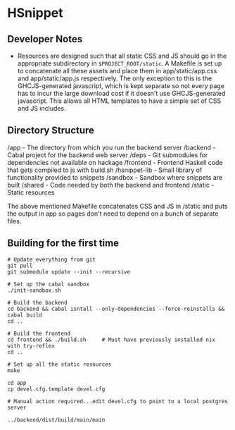 # HSnippet

## Developer Notes

* Resources are designed such that all static CSS and JS should go in the
  appropriate subdirectory in `$PROJECT_ROOT/static`.  A Makefile is set up to
  concatenate all these assets and place them in app/static/app.css and
  app/static/app.js respectively.  The only exception to this is the
  GHCJS-generated javascript, which is kept separate so not every page has to
  incur the large download cost if it doesn't use GHCJS-generated javascript.
  This allows all HTML templates to have a simple set of CSS and JS includes.

## Directory Structure

/app          - The directory from which you run the backend server
/backend      - Cabal project for the backend web server
/deps         - Git submodules for dependencies not available on hackage
/frontend     - Frontend Haskell code that gets compiled to js with build.sh
/hsnippet-lib - Small library of functionality provided to snippets
/sandbox      - Sandbox where snippets are built
/shared       - Code needed by both the backend and frontend
/static       - Static resources

The above mentioned Makefile concatenates CSS and JS in /static and puts the
output in app so pages don't need to depend on a bunch of separate files.

## Building for the first time

    # Update everything from git
    git pull
    git submodule update --init --recursive

    # Set up the cabal sandbox
    ./init-sandbox.sh

    # Build the backend
    cd backend && cabal isntall --only-dependencies --force-reinstalls && cabal build
    cd ..

    # Build the frontend
    cd frontend && ./build.sh     # Must have previously installed nix with try-reflex
    cd ..

    # Set up all the static resources
    make

    cd app
    cp devel.cfg.template devel.cfg

    # Manual action required...edit devel.cfg to point to a local postgres server

    ../backend/dist/build/main/main

